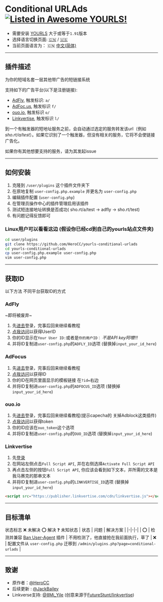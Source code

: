 # Conditional URLAds [![Listed in Awesome YOURLS!](https://img.shields.io/badge/Awesome-YOURLS-C5A3BE)](https://github.com/YOURLS/awesome-yourls/)
- 需要安装 [YOURLS](https://yourls.org) 大于或等于`1.91`版本
- 选择语言切换页面: [:cn:](./zh_CN.md) / [:us:](./en_US.md)
- 当前页面语言为： :cn: [中文(简体)](./zh_CN.md)
---
## 插件描述
为你的短域名套一层其他带广告的短链接系统

支持如下的广告平台(以下是注册链接):
- [AdFly](https://8mi.ink/a/ref-adfly), 触发标识: `a/`
- [AdFoc.us](https://8mi.ink/f/ref-adfoc), 触发标识 `f/`
- [ouo.io](https://8mi.ink/o/ref-ouoio), 触发标识 `o/`
- [Linkvertise](https://8mi.ink/l/ref-linkvertise), 触发标识 `l/`

到一个有触发器的短地址服务之前，会自动通过选定的服务转发该url（例如*sho.rt/a/test*）。如果它识别了一个触发器，但没有相关的服务，它将不会使链接广告化。

如果你有其他想要支持的服务，请为其发起issue

---
## 如何安装
1. 克隆到 `/user/plugins` 这个插件文件夹下
2. 在原地复制 `user-config.php.example` 并更名为 `user-config.php`
3. 编辑插件配置 (`user-config.php`) 
4. 在管理员操作中心的插件管理启用该插件
5. 测试短连接地址转换是否成功( sho.rt/a/test -> adfly -> sho.rt/test)
6. 有问题记得反馈即可

### Linux用户可以看看这边 (假设你已经cd到自己的yourls站点文件夹)
```bash
cd user/plugins
git clone https://github.com/HeroCC/yourls-conditional-urlads
cd yourls-conditional-urlads
cp user-config.php.example user-config.php
vim user-config.php
```
---
## 获取ID
以下方法 不同平台获取ID的方式

### AdFly
~即将被废弃~
1. 先[进去](https://login.adf.ly/login)登录，完事后回来继续看教程
2. [点我访问](https://adf.ly/publisher/tools#tools-api)以获得UserID
3. 你的ID显示在`Your User ID:`或者是`你的用户ID：` *不是API key阿喂!!!*
4. 并将ID复制进`user-config.php`的`ADFLY_ID`选项 (替换掉`input_your_id_here`)

### AdFocus
1. 先[进去](http://adfoc.us/)登录，完事后回来继续看教程
2. [点我访问](http://adfoc.us/tools/site-links)以获得ID
3. 你的ID在网页里面显示的模板链接 在`?id=`右边
4. 并将ID复制进`user-config.php`的`ADFOCUS_ID`选项 (替换掉`input_your_id_here`)

### ouo.io
1. 先[进去](https://ouo.io/auth/signin)登录，完事后回来继续看教程(提示capecha的 关掉Adblock这类插件)
2. [点我访问](https://ouo.io/manage/tools/full-page-script)以获得token
3. 你的ID应该在`ouo_token`这个选项
4. 并将ID复制进`user-config.php`的`OUO_ID`选项 (替换掉`input_your_id_here`)

### Linkvertise
1. 先[登录](https://publisher.linkvertise.com/)
2. 在网站左侧点击`Full Script API`, 并在右侧选择`Activate Full Script API`
3. 再点击左侧的按钮`Full Script API`, 你应该会看到如下文本，并所需的文本是我马赛克的那串文本
4. 并将ID复制进`user-config.php`的`LINKVERTISE_ID`选项 (替换掉`input_your_id_here`)
```html
<script src="https://publisher.linkvertise.com/cdn/linkvertise.js"></script><script>linkvertise(******, {whitelist: [], blacklist: [""]});</script>
```

---
## 目标清单
状态标志    :x: 未解决    :o: 解决   :question: 未知状态
| 状态 | 问题 |  解决方案 |
|-|-|-|
| :o: | 检测并兼容 [Ban User-Agent](https://github.com/8Mi-Tech/yourls-ban-useragent) 插件 | 不用检测了，他直接抢在我前面执行，草了
| :x: | 配置文件从 `user-config.php` 迁移到 `/admin/plugins.php?page=conditional-urlads` | 

---
## 致谢
- 原作者：[@HeroCC](https://github.com/HeroCC)
- 后续更新 : [@JackBailey](https://github.com/JackBailey)
- Linkverse支持: [@8Mi_Yile](https://github.com/8MiYile) (创意来源于[FutureStunt/linkvertise](https://github.com/FutureStunt/linkvertise))
